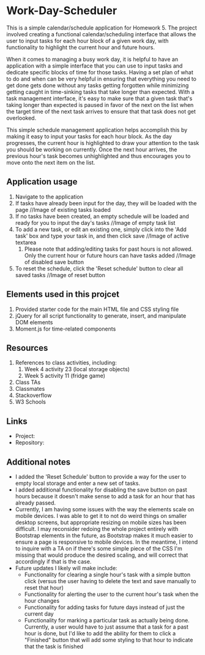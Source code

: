 # Work-Day-Scheduler
This is a simple calendar/schedule application for Homework 5. The project involved creating a functional calendar/scheduling interface that allows the user to input tasks for each hour block of a given work day, with functionality to highlight the current hour and future hours. 

When it comes to managing a busy work day, it is helpful to have an application with a simple interface that you can use to input tasks and dedicate specific blocks of time for those tasks. Having a set plan of what to do and when can be very helpful in ensuring that everything you need to get done gets done without any tasks getting forgotten while minimizing getting caught in time-sinking tasks that take longer than expected. With a task management interface, it's easy to make sure that a given task that's taking longer than expected is paused in favor of the next on the list when the target time of the next task arrives to ensure that that task does not get overlooked. 

This simple schedule management application helps accomplish this by making it easy to input your tasks for each hour block. As the day progresses, the current hour is highlighted to draw your attention to the task you should be working on currently. Once the next hour arrives, the previous hour's task becomes unhighlighted and thus encourages you to move onto the next item on the list. 


## Application usage

1. Navigate to the application
2. If tasks have already been input for the day, they will be loaded with the page
//Image of existing tasks loaded
3. If no tasks have been created, an empty schedule will be loaded and ready for you to input the day's tasks
//Image of empty task list
4. To add a new task, or edit an existing one, simply click into the 'Add task' box and type your task in, and then click save
//Image of active textarea
   1. Please note that adding/editing tasks for past hours is not allowed. Only the current hour or future hours can have tasks added
   //Image of disabled save button
5. To reset the schedule, click the 'Reset schedule' button to clear all saved tasks
//Image of reset button


## Elements used in this projcet

1. Provided starter code for the main HTML file and CSS styling file
2. jQuery for all script functionality to generate, insert, and manipulate DOM elements
3. Moment.js for time-related components

## Resources

1. References to class activities, including:
   1. Week 4 activity 23 (local storage objects)
   2. Week 5 activity 11 (fridge game)
2. Class TAs
3. Classmates
4. Stackoverflow
5. W3 Schools


## Links

- Project: 
- Repository: 


## Additional notes

- I added the 'Reset Schedule' button to provide a way for the user to empty local storage and enter a new set of tasks. 
- I added additional functionality for disabling the save button on past hours because it doesn't make sense to add a task for an hour that has already passed.
- Currently, I am having some issues with the way the elements scale on mobile devices. I was able to get it to not do weird things on smaller desktop screens, but appropriate resizing on mobile sizes has been difficult. I may reconsider redoing the whole project entirely with Bootstrap elements in the future, as Bootstrap makes it much easier to ensure a page is responsive to mobile devices. In the meantime, I intend to inquire with a TA on if there's some simple piece of the CSS I'm missing that would produce the desired scaling, and will correct that accordingly if that is the case. 
- Future updates I likely will make include: 
   - Functionality for clearing a single hour's task with a simple button click (versus the user having to delete the text and save manually to reset that hour)
   - Functionality for alerting the user to the current hour's task when the hour changes
   - Functionality for adding tasks for future days instead of just the current day
   - Functionality for marking a particular task as actually being done. Currently, a user would have to just assume that a task for a past hour is done, but I'd like to add the ability for them to click a "Finished" button that will add some styling to that hour to indicate that the task is finished
   
